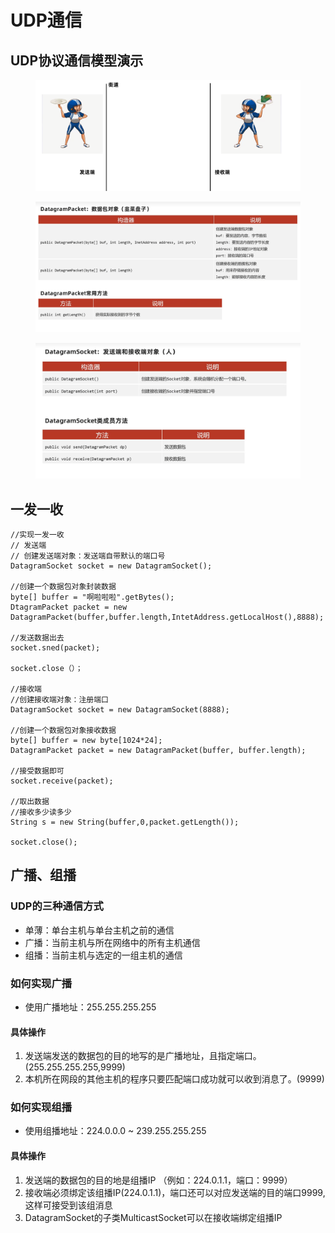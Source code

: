# UDP通信

## UDP协议通信模型演示

<figure><img src="../.gitbook/assets/image (3) (2).png" alt=""><figcaption></figcaption></figure>

<figure><img src="../.gitbook/assets/image (5).png" alt=""><figcaption></figcaption></figure>

<figure><img src="../.gitbook/assets/image (4).png" alt=""><figcaption></figcaption></figure>

## 一发一收

```
//实现一发一收
// 发送端
// 创建发送端对象：发送端自带默认的端口号
DatagramSocket socket = new DatagramSocket();

//创建一个数据包对象封装数据
byte[] buffer = "啊啦啦啦".getBytes();
DtagramPacket packet = new DatagramPacket(buffer,buffer.length,IntetAddress.getLocalHost(),8888);

//发送数据出去
socket.sned(packet);

socket.close（）；

//接收端
//创建接收端对象：注册端口
DatagramSocket socket = new DatagramSocket(8888);

//创建一个数据包对象接收数据
byte[] buffer = new byte[1024*24];
DatagramPacket packet = new DatagramPacket(buffer, buffer.length);

//接受数据即可
socket.receive(packet);

//取出数据
//接收多少读多少
String s = new String(buffer,0,packet.getLength());

socket.close();
```

## 广播、组播

### UDP的三种通信方式

* 单薄：单台主机与单台主机之前的通信
* 广播：当前主机与所在网络中的所有主机通信
* 组播：当前主机与选定的一组主机的通信

### 如何实现广播

* 使用广播地址：255.255.255.255

#### 具体操作

1. 发送端发送的数据包的目的地写的是广播地址，且指定端口。(255.255.255.255,9999)
2. 本机所在网段的其他主机的程序只要匹配端口成功就可以收到消息了。(9999)

### 如何实现组播

* 使用组播地址：224.0.0.0 \~ 239.255.255.255

#### 具体操作

1. 发送端的数据包的目的地是组播IP （例如：224.0.1.1，端口：9999）
2. 接收端必须绑定该组播IP(224.0.1.1)，端口还可以对应发送端的目的端口9999,这样可接受到该组消息
3. DatagramSocket的子类MulticastSocket可以在接收端绑定组播IP
